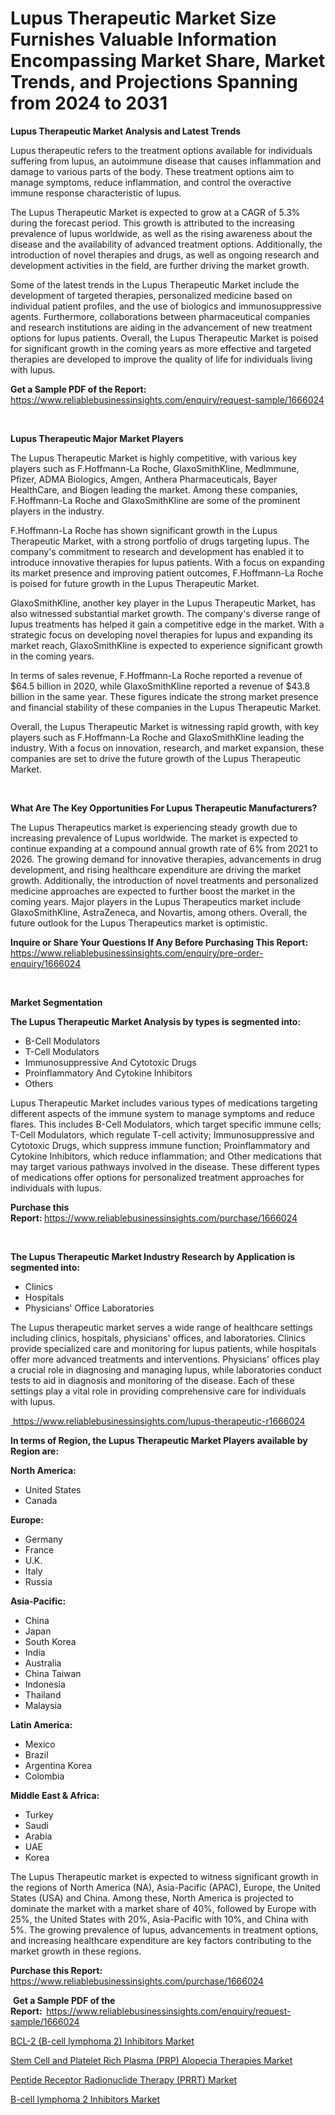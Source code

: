 <p><h1>Lupus Therapeutic Market Size Furnishes Valuable Information Encompassing Market Share, Market Trends, and Projections Spanning from 2024 to 2031</h1></p><p><strong>Lupus Therapeutic Market Analysis and Latest Trends</strong></p>
<p><p>Lupus therapeutic refers to the treatment options available for individuals suffering from lupus, an autoimmune disease that causes inflammation and damage to various parts of the body. These treatment options aim to manage symptoms, reduce inflammation, and control the overactive immune response characteristic of lupus.</p><p>The Lupus Therapeutic Market is expected to grow at a CAGR of 5.3% during the forecast period. This growth is attributed to the increasing prevalence of lupus worldwide, as well as the rising awareness about the disease and the availability of advanced treatment options. Additionally, the introduction of novel therapies and drugs, as well as ongoing research and development activities in the field, are further driving the market growth.</p><p>Some of the latest trends in the Lupus Therapeutic Market include the development of targeted therapies, personalized medicine based on individual patient profiles, and the use of biologics and immunosuppressive agents. Furthermore, collaborations between pharmaceutical companies and research institutions are aiding in the advancement of new treatment options for lupus patients. Overall, the Lupus Therapeutic Market is poised for significant growth in the coming years as more effective and targeted therapies are developed to improve the quality of life for individuals living with lupus.</p></p>
<p><strong>Get a Sample PDF of the Report:&nbsp;</strong> <a href="https://www.reliablebusinessinsights.com/enquiry/request-sample/1666024">https://www.reliablebusinessinsights.com/enquiry/request-sample/1666024</a></p>
<p>&nbsp;</p>
<p><strong>Lupus Therapeutic Major Market Players</strong></p>
<p><p>The Lupus Therapeutic Market is highly competitive, with various key players such as F.Hoffmann-La Roche, GlaxoSmithKline, Medlmmune, Pfizer, ADMA Biologics, Amgen, Anthera Pharmaceuticals, Bayer HealthCare, and Biogen leading the market. Among these companies, F.Hoffmann-La Roche and GlaxoSmithKline are some of the prominent players in the industry. </p><p>F.Hoffmann-La Roche has shown significant growth in the Lupus Therapeutic Market, with a strong portfolio of drugs targeting lupus. The company's commitment to research and development has enabled it to introduce innovative therapies for lupus patients. With a focus on expanding its market presence and improving patient outcomes, F.Hoffmann-La Roche is poised for future growth in the Lupus Therapeutic Market.</p><p>GlaxoSmithKline, another key player in the Lupus Therapeutic Market, has also witnessed substantial market growth. The company's diverse range of lupus treatments has helped it gain a competitive edge in the market. With a strategic focus on developing novel therapies for lupus and expanding its market reach, GlaxoSmithKline is expected to experience significant growth in the coming years.</p><p>In terms of sales revenue, F.Hoffmann-La Roche reported a revenue of $64.5 billion in 2020, while GlaxoSmithKline reported a revenue of $43.8 billion in the same year. These figures indicate the strong market presence and financial stability of these companies in the Lupus Therapeutic Market.</p><p>Overall, the Lupus Therapeutic Market is witnessing rapid growth, with key players such as F.Hoffmann-La Roche and GlaxoSmithKline leading the industry. With a focus on innovation, research, and market expansion, these companies are set to drive the future growth of the Lupus Therapeutic Market.</p></p>
<p>&nbsp;</p>
<p><strong>What Are The Key Opportunities For Lupus Therapeutic Manufacturers?</strong></p>
<p><p>The Lupus Therapeutics market is experiencing steady growth due to increasing prevalence of Lupus worldwide. The market is expected to continue expanding at a compound annual growth rate of 6% from 2021 to 2026. The growing demand for innovative therapies, advancements in drug development, and rising healthcare expenditure are driving the market growth. Additionally, the introduction of novel treatments and personalized medicine approaches are expected to further boost the market in the coming years. Major players in the Lupus Therapeutics market include GlaxoSmithKline, AstraZeneca, and Novartis, among others. Overall, the future outlook for the Lupus Therapeutics market is optimistic.</p></p>
<p><strong>Inquire or Share Your Questions If Any Before Purchasing This Report:</strong> <a href="https://www.reliablebusinessinsights.com/enquiry/pre-order-enquiry/1666024">https://www.reliablebusinessinsights.com/enquiry/pre-order-enquiry/1666024</a></p>
<p>&nbsp;</p>
<p><strong>Market Segmentation</strong></p>
<p><strong>The Lupus Therapeutic Market Analysis by types is segmented into:</strong></p>
<p><ul><li>B-Cell Modulators</li><li>T-Cell Modulators</li><li>Immunosuppressive And Cytotoxic Drugs</li><li>Proinflammatory And Cytokine Inhibitors</li><li>Others</li></ul></p>
<p><p>Lupus Therapeutic Market includes various types of medications targeting different aspects of the immune system to manage symptoms and reduce flares. This includes B-Cell Modulators, which target specific immune cells; T-Cell Modulators, which regulate T-cell activity; Immunosuppressive and Cytotoxic Drugs, which suppress immune function; Proinflammatory and Cytokine Inhibitors, which reduce inflammation; and Other medications that may target various pathways involved in the disease. These different types of medications offer options for personalized treatment approaches for individuals with lupus.</p></p>
<p><strong>Purchase this Report:&nbsp;</strong><a href="https://www.reliablebusinessinsights.com/purchase/1666024">https://www.reliablebusinessinsights.com/purchase/1666024</a></p>
<p>&nbsp;</p>
<p><strong>The Lupus Therapeutic Market Industry Research by Application is segmented into:</strong></p>
<p><ul><li>Clinics</li><li>Hospitals</li><li>Physicians' Office Laboratories</li></ul></p>
<p><p>The Lupus therapeutic market serves a wide range of healthcare settings including clinics, hospitals, physicians' offices, and laboratories. Clinics provide specialized care and monitoring for lupus patients, while hospitals offer more advanced treatments and interventions. Physicians' offices play a crucial role in diagnosing and managing lupus, while laboratories conduct tests to aid in diagnosis and monitoring of the disease. Each of these settings play a vital role in providing comprehensive care for individuals with lupus.</p></p>
<p><a href="https://www.reliablebusinessinsights.com/lupus-therapeutic-r1666024">&nbsp;https://www.reliablebusinessinsights.com/lupus-therapeutic-r1666024</a></p>
<p><strong>In terms of Region, the Lupus Therapeutic Market Players available by Region are:</strong></p>
<p>
    <p> <strong> North America: </strong>
        <ul>
            <li>United States</li>
            <li>Canada</li>
        </ul>
        </p> 
    <p> <strong> Europe: </strong>
        <ul>
            <li>Germany</li>
            <li>France</li>
            <li>U.K.</li>
            <li>Italy</li>
            <li>Russia</li>
        </ul>
        </p> 
    <p> <strong> Asia-Pacific: </strong>
        <ul>
            <li>China</li>
            <li>Japan</li>
            <li>South Korea</li>
            <li>India</li>
            <li>Australia</li>
            <li>China Taiwan</li>
            <li>Indonesia</li>
            <li>Thailand</li>
            <li>Malaysia</li>
        </ul>
        </p> 
    <p> <strong> Latin America: </strong>
        <ul>
            <li>Mexico</li>
            <li>Brazil</li>
            <li>Argentina Korea</li>
            <li>Colombia</li>
        </ul>
        </p> 
    <p> <strong> Middle East & Africa: </strong>
        <ul>
            <li>Turkey</li>
            <li>Saudi</li>
            <li>Arabia</li>
            <li>UAE</li>
            <li>Korea</li>
        </ul>
    </p>
    </p>
<p><p>The Lupus Therapeutic market is expected to witness significant growth in the regions of North America (NA), Asia-Pacific (APAC), Europe, the United States (USA) and China. Among these, North America is projected to dominate the market with a market share of 40%, followed by Europe with 25%, the United States with 20%, Asia-Pacific with 10%, and China with 5%. The growing prevalence of lupus, advancements in treatment options, and increasing healthcare expenditure are key factors contributing to the market growth in these regions.</p></p>
<p><strong>Purchase this Report: </strong><a href="https://www.reliablebusinessinsights.com/purchase/1666024">https://www.reliablebusinessinsights.com/purchase/1666024</a></p>
<p>&nbsp;<strong>Get a Sample PDF of the Report:&nbsp;&nbsp;</strong><a href="https://www.reliablebusinessinsights.com/enquiry/request-sample/1666024">https://www.reliablebusinessinsights.com/enquiry/request-sample/1666024</a></p>
<p><strong></strong></p>
<p><p><a href="https://github.com/mdinislamsheik/Market-Research-Report-List-1/blob/main/bcl-2-b-cell-lymphoma-2-inhibitors-market.md">BCL-2 (B-cell lymphoma 2) Inhibitors Market</a></p><p><a href="https://github.com/hzxpgedq27/Market-Research-Report-List-1/blob/main/stem-cell-and-platelet-rich-plasma-prp-alopecia-therapies-market.md">Stem Cell and Platelet Rich Plasma (PRP) Alopecia Therapies Market</a></p><p><a href="https://github.com/NorbertYates/Market-Research-Report-List-6/blob/main/peptide-receptor-radionuclide-therapy-prrt-market.md">Peptide Receptor Radionuclide Therapy (PRRT) Market</a></p><p><a href="https://github.com/prosalinda88/Market-Research-Report-List-6/blob/main/b-cell-lymphoma-2-inhibitors-market.md">B-cell lymphoma 2 Inhibitors Market</a></p></p>